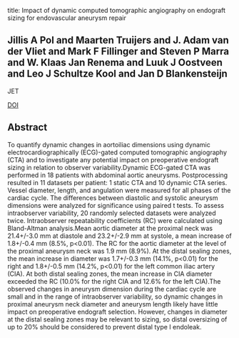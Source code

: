 title: Impact of dynamic computed tomographic angiography on endograft sizing for endovascular aneurysm repair

## Jillis A Pol and Maarten Truijers and J. Adam van der Vliet and Mark F Fillinger and Steven P Marra and W. Klaas Jan Renema and Luuk J Oostveen and Leo J Schultze Kool and Jan D Blankensteijn
JET

<a href="https://doi.org/10.1583/09-2775.1">DOI</a>

## Abstract
To quantify dynamic changes in aortoiliac dimensions using dynamic electrocardiographically (ECG)-gated computed tomographic angiography (CTA) and to investigate any potential impact on preoperative endograft sizing in relation to observer variability.Dynamic ECG-gated CTA was performed in 18 patients with abdominal aortic aneurysms. Postprocessing resulted in 11 datasets per patient: 1 static CTA and 10 dynamic CTA series. Vessel diameter, length, and angulation were measured for all phases of the cardiac cycle. The differences between diastolic and systolic aneurysm dimensions were analyzed for significance using paired t tests. To assess intraobserver variability, 20 randomly selected datasets were analyzed twice. Intraobserver repeatability coefficients (RC) were calculated using Bland-Altman analysis.Mean aortic diameter at the proximal neck was 21.4+/-3.0 mm at diastole and 23.2+/-2.9 mm at systole, a mean increase of 1.8+/-0.4 mm (8.5%, p<0.01). The RC for the aortic diameter at the level of the proximal aneurysm neck was 1.9 mm (8.9%). At the distal sealing zones, the mean increase in diameter was 1.7+/-0.3 mm (14.1%, p<0.01) for the right and 1.8+/-0.5 mm (14.2%, p<0.01) for the left common iliac artery (CIA). At both distal sealing zones, the mean increase in CIA diameter exceeded the RC (10.0% for the right CIA and 12.6% for the left CIA).The observed changes in aneurysm dimension during the cardiac cycle are small and in the range of intraobserver variability, so dynamic changes in proximal aneurysm neck diameter and aneurysm length likely have little impact on preoperative endograft selection. However, changes in diameter at the distal sealing zones may be relevant to sizing, so distal oversizing of up to 20% should be considered to prevent distal type I endoleak.

